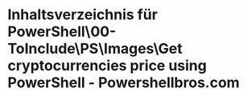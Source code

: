 # Inhaltsverzeichnis für PowerShell\00-ToInclude\PS\Images\Get cryptocurrencies price using PowerShell - Powershellbros.com


